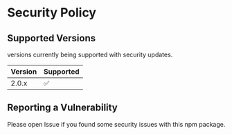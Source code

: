 # Security Policy

## Supported Versions

versions currently being supported with security updates.

| Version | Supported          |
| ------- | ------------------ |
| 2.0.x   | :white_check_mark: |


## Reporting a Vulnerability

Please open Issue if you found some security issues with this npm package.
